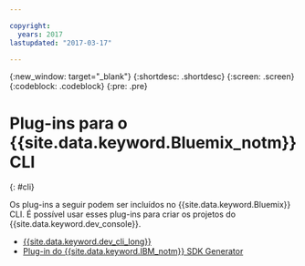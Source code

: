 ```yaml
---

copyright:
  years: 2017
lastupdated: "2017-03-17"

---
```

{:new_window: target="_blank"}
{:shortdesc: .shortdesc}
{:screen: .screen}
{:codeblock: .codeblock}
{:pre: .pre}

# Plug-ins para o {{site.data.keyword.Bluemix_notm}} CLI
{: #cli}

Os plug-ins a seguir podem ser incluídos no {{site.data.keyword.Bluemix}} CLI. É possível usar esses plug-ins para criar os projetos do {{site.data.keyword.dev_console}}. 

* [{{site.data.keyword.dev_cli_long}}](dev_cli.html)
* [Plug-in do {{site.data.keyword.IBM_notm}} SDK Generator](sdk_cli.html)
